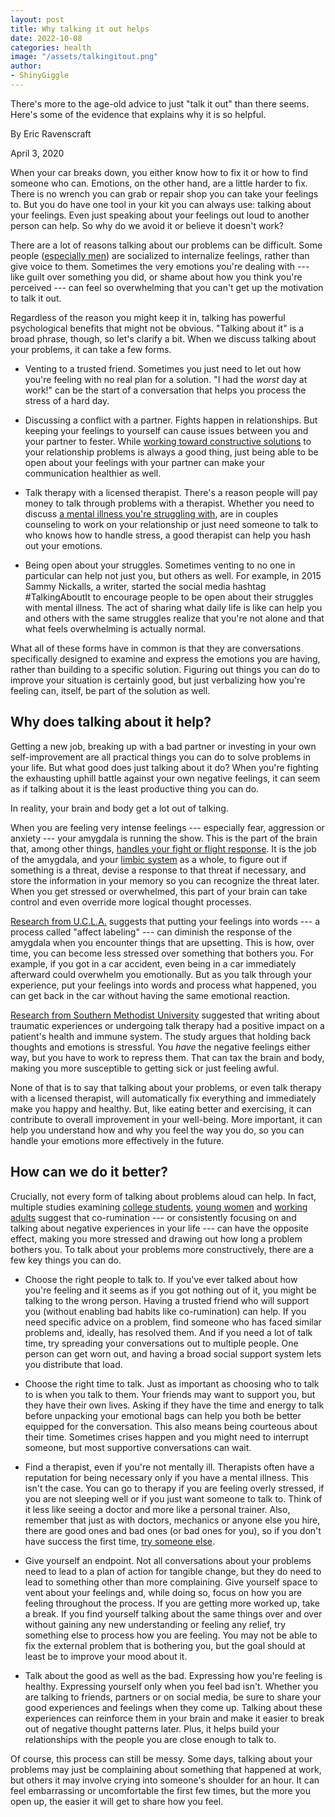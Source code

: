 ```yaml
---
layout: post
title: Why talking it out helps
date: 2022-10-08
categories: health
image: "/assets/talkingitout.png"
author:
- ShinyGiggle
---
```



There's more to the age-old advice to just "talk it out" than there seems. Here's some of the evidence that explains why it is so helpful.

By Eric Ravenscraft

April 3, 2020

When your car breaks down, you either know how to fix it or how to find someone who can. Emotions, on the other hand, are a little harder to fix. There is no wrench you can grab or repair shop you can take your feelings to. But you do have one tool in your kit you can always use: talking about your feelings. Even just speaking about your feelings out loud to another person can help. So why do we avoid it or believe it doesn't work?

There are a lot of reasons talking about our problems can be difficult. Some people ([especially men](https://www.nytimes.com/2016/04/10/education/edlife/teaching-men-to-be-emotionally-honest.html)) are socialized to internalize feelings, rather than give voice to them. Sometimes the very emotions you're dealing with --- like guilt over something you did, or shame about how you think you're perceived --- can feel so overwhelming that you can't get up the motivation to talk it out.

Regardless of the reason you might keep it in, talking has powerful psychological benefits that might not be obvious. "Talking about it" is a broad phrase, though, so let's clarify a bit. When we discuss talking about your problems, it can take a few forms.

-   Venting to a trusted friend. Sometimes you just need to let out how you're feeling with no real plan for a solution. "I had the *worst* day at work!" can be the start of a conversation that helps you process the stress of a hard day.

-   Discussing a conflict with a partner. Fights happen in relationships. But keeping your feelings to yourself can cause issues between you and your partner to fester. While [working toward constructive solutions](https://www.nytimes.com/2018/01/12/opinion/sunday/engagement-marriage-conflict.html) to your relationship problems is always a good thing, just being able to be open about your feelings with your partner can make your communication healthier as well.

-   Talk therapy with a licensed therapist. There's a reason people will pay money to talk through problems with a therapist. Whether you need to discuss [a mental illness you're struggling with](https://www.nytimes.com/2019/08/29/smarter-living/how-to-manage-mental-illness-at-work.html), are in couples counseling to work on your relationship or just need someone to talk to who knows how to handle stress, a good therapist can help you hash out your emotions.

-   Being open about your struggles. Sometimes venting to no one in particular can help not just you, but others as well. For example, in 2015 Sammy Nickalls, a writer, started the social media hashtag #TalkingAboutIt to encourage people to be open about their struggles with mental illness. The act of sharing what daily life is like can help you and others with the same struggles realize that you're not alone and that what feels overwhelming is actually normal.

What all of these forms have in common is that they are conversations specifically designed to examine and express the emotions you are having, rather than building to a specific solution. Figuring out things you can do to improve your situation is certainly good, but just verbalizing how you're feeling can, itself, be part of the solution as well.

Why does talking about it help?
-------------------------------

Getting a new job, breaking up with a bad partner or investing in your own self-improvement are all practical things you can do to solve problems in your life. But what good does just talking about it do? When you're fighting the exhausting uphill battle against your own negative feelings, it can seem as if talking about it is the least productive thing you can do.

In reality, your brain and body get a lot out of talking.

When you are feeling very intense feelings --- especially fear, aggression or anxiety --- your amygdala is running the show. This is the part of the brain that, among other things, [handles your fight or flight response](https://www.verywellmind.com/what-happens-during-an-amygdala-hijack-4165944). It is the job of the amygdala, and your [limbic system](https://qbi.uq.edu.au/brain/brain-anatomy/limbic-system) as a whole, to figure out if something is a threat, devise a response to that threat if necessary, and store the information in your memory so you can recognize the threat later. When you get stressed or overwhelmed, this part of your brain can take control and even override more logical thought processes.

[Research from U.C.L.A.](https://www.ncbi.nlm.nih.gov/pubmed/17576282) suggests that putting your feelings into words --- a process called "affect labeling" --- can diminish the response of the amygdala when you encounter things that are upsetting. This is how, over time, you can become less stressed over something that bothers you. For example, if you got in a car accident, even being in a car immediately afterward could overwhelm you emotionally. But as you talk through your experience, put your feelings into words and process what happened, you can get back in the car without having the same emotional reaction.

[Research from Southern Methodist University](https://psych415.class.uic.edu/Readings/Pennebaker,%20disclosure%20-%20immune,%20JCCP,%201988.pdf) suggested that writing about traumatic experiences or undergoing talk therapy had a positive impact on a patient's health and immune system. The study argues that holding back thoughts and emotions is stressful. You *have* the negative feelings either way, but you have to work to repress them. That can tax the brain and body, making you more susceptible to getting sick or just feeling awful.

None of that is to say that talking about your problems, or even talk therapy with a licensed therapist, will automatically fix everything and immediately make you happy and healthy. But, like eating better and exercising, it can contribute to overall improvement in your well-being. More important, it can help you understand how and why you feel the way you do, so you can handle your emotions more effectively in the future.

How can we do it better?
------------------------

Crucially, not every form of talking about problems aloud can help. In fact, multiple studies examining [college students](https://www.tandfonline.com/doi/abs/10.1080/15374416.2012.706518), [young women](https://www.sciencedirect.com/science/article/abs/pii/S0018506X07002930) and [working adults](https://journals.sagepub.com/doi/abs/10.1177/0893318913509283) suggest that co-rumination --- or consistently focusing on and talking about negative experiences in your life --- can have the opposite effect, making you more stressed and drawing out how long a problem bothers you. To talk about your problems more constructively, there are a few key things you can do.

-   Choose the right people to talk to. If you've ever talked about how you're feeling and it seems as if you got nothing out of it, you might be talking to the wrong person. Having a trusted friend who will support you (without enabling bad habits like co-rumination) can help. If you need specific advice on a problem, find someone who has faced similar problems and, ideally, has resolved them. And if you need a lot of talk time, try spreading your conversations out to multiple people. One person can get worn out, and having a broad social support system lets you distribute that load.

-   Choose the right time to talk. Just as important as choosing who to talk to is when you talk to them. Your friends may want to support you, but they have their own lives. Asking if they have the time and energy to talk before unpacking your emotional bags can help you both be better equipped for the conversation. This also means being courteous about their time. Sometimes crises happen and you might need to interrupt someone, but most supportive conversations can wait.

-   Find a therapist, even if you're not mentally ill. Therapists often have a reputation for being necessary only if you have a mental illness. This isn't the case. You can go to therapy if you are feeling overly stressed, if you are not sleeping well or if you just want someone to talk to. Think of it less like seeing a doctor and more like a personal trainer. Also, remember that just as with doctors, mechanics or anyone else you hire, there are good ones and bad ones (or bad ones for you), so if you don't have success the first time, [try someone else](https://www.nytimes.com/2017/07/17/smarter-living/how-to-find-the-right-therapist.html).

-   Give yourself an endpoint. Not all conversations about your problems need to lead to a plan of action for tangible change, but they do need to lead to something other than more complaining. Give yourself space to vent about your feelings and, while doing so, focus on how you are feeling throughout the process. If you are getting more worked up, take a break. If you find yourself talking about the same things over and over without gaining any new understanding or feeling any relief, try something else to process how you are feeling. You may not be able to fix the external problem that is bothering you, but the goal should at least be to improve your mood about it.

-   Talk about the good as well as the bad. Expressing how you're feeling is healthy. Expressing yourself only when you feel bad isn't. Whether you are talking to friends, partners or on social media, be sure to share your good experiences and feelings when they come up. Talking about these experiences can reinforce them in your brain and make it easier to break out of negative thought patterns later. Plus, it helps build your relationships with the people you are close enough to talk to.

Of course, this process can still be messy. Some days, talking about your problems may just be complaining about something that happened at work, but others it may involve crying into someone's shoulder for an hour. It can feel embarrassing or uncomfortable the first few times, but the more you open up, the easier it will get to share how you feel.